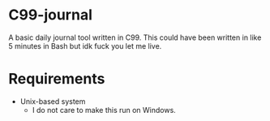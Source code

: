 # C99-journal
A basic daily journal tool written in C99. This could have been written in like 5 minutes in Bash but idk fuck you let me live.

# Requirements
- Unix-based system
    - I do not care to make this run on Windows.
